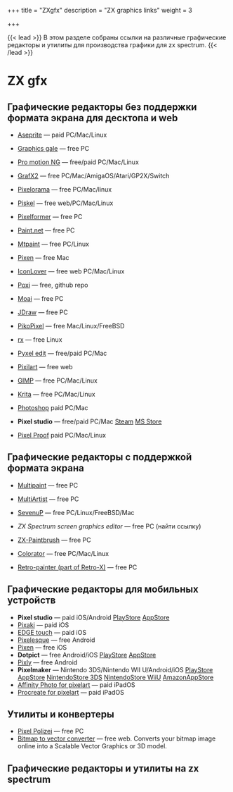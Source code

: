 +++
title = "ZXgfx"
description = "ZX graphics links"
weight = 3

+++

{{< lead >}}
В этом разделе собраны ссылки на различные графические редакторы и утилиты для производства графики для zx spectrum.
{{< /lead >}}

# ZX gfx 
## Графические редакторы без поддержки формата экрана для десктопа и web

* [Aseprite](https://www.aseprite.org/) — paid PC/Mac/Linux

* [Graphics gale](https://graphicsgale.com/us/) — free PC

* [Pro motion NG](https://www.cosmigo.com/) — free/paid PC/Mac/Linux

* [GrafX2](https://grafx2.gitlab.io/grafX2) — free PC/Mac/AmigaOS/Atari/GP2X/Switch

* [Pixelorama](https://orama-interactive.itch.io/pixelorama) — free PC/Mac/linux

* [Piskel](https://www.piskelapp.com/) — free web/PC/Mac/Linux

* [Pixelformer](http://www.qualibyte.com/pixelformer/) — free PC

* [Paint.net](https://www.getpaint.net) — free PC

* [Mtpaint](http://mtpaint.sourceforge.net/) — free PC/Linux

* [Pixen](https://pixenapp.com/mac/) — free Mac

* [IconLover](http://www.aha-soft.com/iconlover/) — free web PC/Mac/Linux

* [Poxi](https://github.com/maierfelix/poxi) — free, github repo

* [Moai](http://members.allegro.cc/sirocco/nav_mo.htm) — free PC

* [JDraw](https://sourceforge.net/projects/jdraw/files/) — free PC

* [PikoPixel](http://twilightedge.com/mac/pikopixel/) — free Mac/Linux/FreeBSD

* [rx](https://rx.cloudhead.io/) — free Linux

* [Pyxel edit](https://pyxeledit.com) — free/paid PC/Mac

* [Pixilart](https://www.pixilart.com/draw) — free web

* [GIMP](https://www.gimp.org/) — free PC/Mac/Linux

* [Krita](https://krita.org/en/) — free PC/Mac/Linux

* [Photoshop](https://www.adobe.com/ru/products/photoshop.html) paid PC/Mac

* **Pixel studio** — free/paid PC/Mac [Steam](https://store.steampowered.com/app/1204050/Pixel_Studio_for_pixel_art/) [MS Store](https://www.microsoft.com/en-us/p/pixel-studio/9p7xs7vh1r3j?activetab=pivot:overviewtab)

* [Pixel Proof](https://dinomage.itch.io/pixel-proof) paid PC/Mac/Linux

## Графические редакторы с поддержкой формата экрана

* [Multipaint](http://multipaint.kameli.net/) — free PC

* [MultiArtist](https://multiartist.untergrund.net) — free PC

* [SevenuP](https://metalbrain.speccy.org) — free PC/Linux/FreeBSD/Mac

* *ZX Spectrum screen graphics editor* — free PC (найти ссылку)

* [ZX-Paintbrush](https://sourcesolutions.itch.io/zx-paintbrush) — free PC

* [Colorator](https://github.com/yomboprime/colorator) — free PC/Mac/Linux

* [Retro-painter (part of Retro-X)](http://members.inode.at/838331/index.html) — free PC

## Графические редакторы для мобильных устройств

* **Pixel studio** — paid iOS/Android [PlayStore](https://play.google.com/store/apps/details?id=com.PixelStudio) [AppStore](https://vk.com/away.php?to=http%3A%2F%2Fbit.ly%2Fps_appstore)
* [Pixaki](https://pixaki.com) — paid iOS
* [EDGE touch](https://apps.apple.com/ru/app/edge-touch-pixel-art-tool/id329021851) — paid iOS
* [Pixelesque](http://www.rjmarsan.com/dispatch.fcgi/Apps/Pixelesque/) — free Android
* [Pixen](https://pixenapp.com/mac/) — free iOS
* **Dotpict** — free Android/iOS [PlayStore](https://play.google.com/store/apps/details?id=net.dotpicko.dotpict) [AppStore](https://itunes.apple.com/us/app/dotpict/id995653343?mt=8&uo=4)
* [Pixly](https://pixly.tavomaciel.com/) — free Android
* **Pixelmaker** — Nintendo 3DS/Nintendo WII U/Android/iOS [PlayStore](https://play.google.com/store/apps/details?id=com.NostaticSftware.PixelMaker) [AppStore](https://apps.apple.com/us/app/pixelmaker/id1111720866)
[NintendoStore 3DS](https://www.nintendo.com/games/detail/pixelmaker-3ds/) [NintendoStore WiiU](https://www.nintendo.com/games/detail/pixelmaker-wii-u/) [AmazonAppStore](https://www.amazon.com/Nostatic-Software-PixelMaker/dp/B01FRG0W7M)
* [Affinity Photo for pixelart](https://apps.apple.com/ru/app/affinity-photo/id1117941080) — paid iPadOS
* [Procreate for pixelart](https://apps.apple.com/ru/app/procreate/id425073498) — paid iPadOS

## Утилиты и конвертеры

* [Pixel Polizei](http://www.kameli.net/~marq/kode/ppolizei.zip) — free PC
* [Bitmap to vector converter](https://drububu.com/tutorial/bitmap-to-vector.html) — free web. Converts your bitmap image online into a Scalable Vector Graphics or 3D model.

## Графические редакторы и утилиты на zx spectrum


